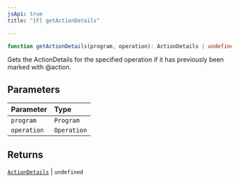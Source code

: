 ```yaml
---
jsApi: true
title: "[F] getActionDetails"

---
```

```ts
function getActionDetails(program, operation): ActionDetails | undefined
```

Gets the ActionDetails for the specified operation if it has previously been marked with @action.

## Parameters

| Parameter | Type |
| :------ | :------ |
| `program` | `Program` |
| `operation` | `Operation` |

## Returns

[`ActionDetails`](../interfaces/ActionDetails.md) \| `undefined`
